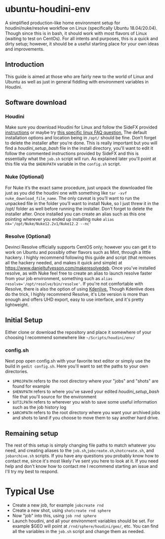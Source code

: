 # ubuntu-houdini-env
A simplified production-like home environment setup for houdini/nuke/resolve workflow on Linux (specifically Ubuntu 18.04/20.04). Though since this is in bash, it should work with most flavors of Linux (waiting to test on CentOs). For all intents and purposes, this is a quick and dirty setup; however, it should be a useful starting place for your own ideas and improvements.

## Introduction
This guide is aimed at those who are fairly new to the world of Linux and Ubuntu as well as just in general fiddling with environment variables in Houdini.

## Software download

### Houdini
Make sure you download Houdini for Linux and follow the SideFX provided [instructions](https://www.sidefx.com/download/houdini-for-linux/)
or maybe try [this specific linux FAQ question.](https://www.sidefx.com/faq/question/511/) The default installation options and location being in `/opt/` should be fine. Don’t forget to delete the installer after you’re done. This is really important but you will find a *houdini_setup_bash* file in the install directory, you'll want to edit it follow the commented instructions provided by SideFX and this is essentially what the `job.sh` script will run. As explained later you'll point at this file via the `$HENVPATH` variable in the `config.sh` script.

### Nuke (Optional)
For Nuke it’s the exact same procedure, just unpack the downloaded file just as you did the houdini one with something like `tar -xvf nuke_download_file_name`. The only caveat is you’ll want to run the unpacked file in the folder you’ll want to install Nuke, so I just threw it in the /opt/ folder as well before running the installer. Don’t forget to delete the installer after. Once installed you can create an alias such as this one pointing wherever you ended up installing nuke `alias nk='/opt/Nuke/Nuke12.2v1/Nuke12.2 --nc'`

### Resolve (Optional)
Devinci Resolve officially supports CentOS only; however you can get it to work on Ubuntu and possibly other flavors such as Mint, through a little hackery. I highly recommend following this guide and script (that removes all the hackery needed, and makes it quick and simple) at https://www.danieltufvesson.com/makeresolvedeb. Once you've installed resolve, as with Nuke feel free to create an alias to launch resolve faster from your job environment, something such as `alias resolve='/opt/resolve/bin/resolve'`. If you're not comfortable with Resolve, there is also the option of using [Kdenlive.](https://kdenlive.org/en/) Though Kdenlive does do the trick, I highly recommend Resolve, it's Lite version is more than enough and offers UHD export, easy to use interface, and it's pretty lightweight.  

## Initial Setup
Either clone or download the repository and place it somewhere of your choosing I recommend somewhere like `~/Scripts/houdini/env/`

### config.sh
Next pop open config.sh with your favorite text editor or simply use the build in `gedit config.sh`. Here you'll want to set the paths to your own directories.
* `$PROJPATH` refers to the root directory where your "jobs" and "shots" are found for example
* `$HENVPATH` refers to where you've saved your edited *houdini_setup_bash* file that you'll source for the environment
* `$UTILPATH` refers to wherever you wish to save some useful information such as the job history log
* `$ARCHPATH` refers to the root directory where you want your archived jobs and shots to land if you choose to move them to say another hard drive.

## Remaining setup
The rest of this setup is simply changing file paths to match whatever you need, and creating aliases to the `job.sh`,`jobcreate.sh`,`shotcreate.sh`, and `jobarchive.sh` scripts. If you have any questions you probably know how to contact me, since it's most likely I've sent you here to look at it. If you need help and don't know how to contact me I recommend starting an issue and I'll try my best to respond.

# Typical Use
* Create a new job, for example `jobcreate rnd`
* Create a new shot, using `shotcreate rnd sphere`
* Now "job" into this, using `job rnd sphere`
* Launch houdini, and all your environment variables should be set. For example $GEO will point at `/rnd/sphere/houdini/geo/`, etc. You can find all the variables in the `job.sh` script and change them as needed.
